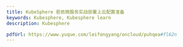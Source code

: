 ```yaml
---
title: KubeSphere 若依微服务实战部署上云配置准备
keywords: Kubesphere, Kubesphere learn
description: Kubesphere

pdfUrl: https://www.yuque.com/leifengyang/oncloud/puhqea#fl62n
---
```

